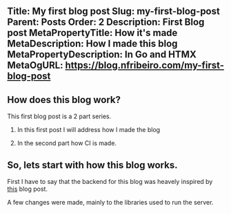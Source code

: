 Title: My first blog post
Slug: my-first-blog-post
Parent: Posts
Order: 2
Description: First Blog post
MetaPropertyTitle: How it's made
MetaDescription: How I made this blog
MetaPropertyDescription: In Go and HTMX
MetaOgURL: https://blog.nfribeiro.com/my-first-blog-post
---
## How does this blog work?

This first blog post is a 2 part series.

1) In this first post I will address how I made the blog

2) In the second part how CI is made.

## So, lets start with how this blog works.

First I have to say that the backend for this blog was heavely inspired by [this](https://fluxsec.red/how-I-developed-a-markdown-blog-with-go-and-HTMX) blog post.

A few changes were made, mainly to the libraries used to run the server.
